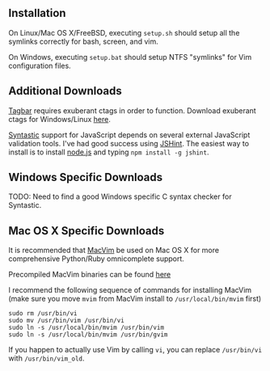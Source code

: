 Installation
------------
On Linux/Mac OS X/FreeBSD, executing `setup.sh` should setup all the symlinks correctly for bash, screen, and vim.

On Windows, executing `setup.bat` should setup NTFS "symlinks" for Vim configuration files.

Additional Downloads
--------------------
[Tagbar](https://github.com/majutsushi/tagbar) requires exuberant ctags in order to function. Download exuberant ctags for Windows/Linux [here](http://ctags.sourceforge.net/).

[Syntastic](https://raw.github.com/scrooloose/syntastic) support for JavaScript depends on several external JavaScript validation tools. I've had good success using [JSHint](https://github.com/jshint/jshint/). The easiest way to install is to install [node.js](http://nodejs.org/) and typing `npm install -g jshint`.

Windows Specific Downloads
--------------------------
TODO: Need to find a good Windows specific C syntax checker for Syntastic.

Mac OS X Specific Downloads
---------------------------
It is recommended that [MacVim](https://github.com/b4winckler/macvim) be used on Mac OS X for more comprehensive Python/Ruby omnicomplete support. 

Precompiled MacVim binaries can be found [here](https://code.google.com/p/macvim/downloads/list)

I recommend the following sequence of commands for installing MacVim (make sure you move `mvim` from MacVim install to `/usr/local/bin/mvim` first)

    sudo rm /usr/bin/vi
    sudo mv /usr/bin/vim /usr/bin/vi
    sudo ln -s /usr/local/bin/mvim /usr/bin/vim
    sudo ln -s /usr/local/bin/mvim /usr/bin/gvim

If you happen to actually use Vim by calling `vi`, you can replace `/usr/bin/vi` with `/usr/bin/vim_old`.
